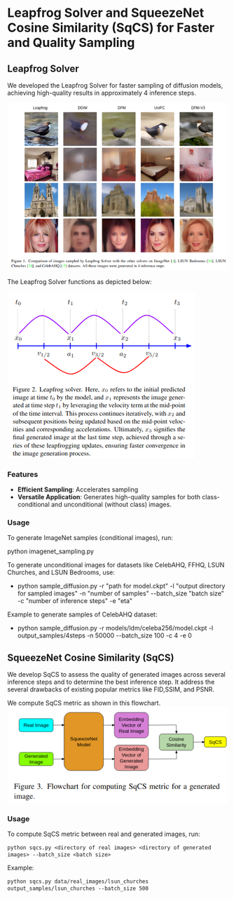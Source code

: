 # Leapfrog Solver and SqueezeNet Cosine Similarity (SqCS) for Faster and Quality Sampling

## Leapfrog Solver

We developed the Leapfrog Solver for faster sampling of diffusion models, achieving high-quality results in approximately 4 inference steps.

![Sampled Images](sampled_images.png)

The Leapfrog Solver functions as depicted below:

![Leapfrog Solver](leapfrog_solver.png)

### Features

- **Efficient Sampling**: Accelerates sampling
- **Versatile Application**: Generates high-quality samples for both class-conditional and unconditional (without class) images.

### Usage

To generate ImageNet samples (conditional images), run:

python imagenet_sampling.py

To generate unconditional images for datasets like CelebAHQ, FFHQ, LSUN Churches, and LSUN Bedrooms, use:

- python sample_diffusion.py -r "path for model.ckpt" -l "output directory for sampled images" -n "number of samples" --batch_size "batch size" -c "number of inference steps" -e "eta"

Example to generate samples of CelebAHQ dataset:
- python sample_diffusion.py -r models/ldm/celeba256/model.ckpt -l output_samples/4steps -n 50000 --batch_size 100 -c 4 -e 0

## SqueezeNet Cosine Similarity (SqCS)

We develop SqCS to assess the quality of generated images across several inference steps and to determine the best inference step. It address the several drawbacks of existing popular metrics like FID,SSIM, and PSNR.

We compute SqCS metric as shown in this flowchart.
![SqCS](flowchart_sqcs.png)

### Usage

To compute SqCS metric between real and generated images, run:

```shell script
python sqcs.py <directory of real images> <directory of generated images> --batch_size <batch size>
```

Example:
```shell script
python sqcs.py data/real_images/lsun_churches output_samples/lsun_churches --batch_size 500
```



